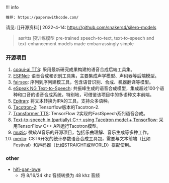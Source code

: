 !!! info

    推荐: https://paperswithcode.com/


请见: [[开源资料]]
2022-4-14: https://github.com/snakers4/silero-models
> asr/tts 预训练模型 pre-trained speech-to-text, text-to-speech and text-enhancement models made embarrassingly simple

### 开源项目
1.  [coqui-ai TTS](https://github.com/coqui-ai/TTS):
    采用最新研究成果构建的语音合成后端工具集。
2.  [ESPNet](https://github.com/espnet/espnet):
    语音合成和识别工具集，主要集成声学模型、声码器等后端模型。
3.  [fairseq](https://github.com/pytorch/fairseq):
    序列到序列建模工具，包含语音识别、合成、机器翻译等模型。
4.  [eSpeak NG Text-to-Speech](https://github.com/espeak-ng/espeak-ng):
    共振峰生成的语音合成模型，集成超过100个语种和口音的语音合成系统，特别地，可借鉴该项目中的多语种文本前端。
5.  [Epitran](https://github.com/dmort27/epitran):
    将文本转换为IPA的工具，支持众多语种。
6.  [Tacotron-2](https://github.com/Rayhane-mamah/Tacotron-2):
    Tensorflow版本的Tacotron-2.
7.  [Transformer TTS](https://github.com/as-ideas/TransformerTTS):
    TensorFlow 2实现的FastSpeech系列语音合成。
8.  [Text-to-speech in (partially) C++ using Tacotron model +
    Tensorflow](https://github.com/syoyo/tacotron-tts-cpp):
    采用TensorFlow C++ API运行Tacotron模型。
9.  [muzic](https://github.com/microsoft/muzic):
    微软AI音乐的开源项目，包括乐曲理解、音乐生成等多种工作。
10. [merlin](https://github.com/CSTR-Edinburgh/merlin):
    CSTR开发的统计参数语音合成工具包，需要与文本前端（比如Festival）和声码器（比如STRAIGHT或WORLD）搭配使用。
    
### other
- [hifi-gan-bwe](https://github.com/brentspell/hifi-gan-bwe):
    - 将 8/16/24 khz 音频转换为 48 khz 音频
